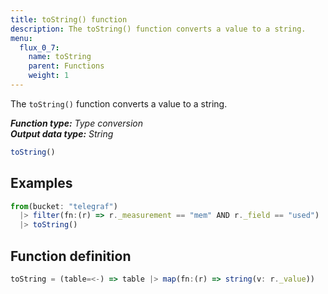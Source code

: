 ```yaml
---
title: toString() function
description: The toString() function converts a value to a string.
menu:
  flux_0_7:
    name: toString
    parent: Functions
    weight: 1
---
```


The `toString()` function converts a value to a string.

_**Function type:** Type conversion_  
_**Output data type:** String_

```js
toString()
```

## Examples
```js
from(bucket: "telegraf")
  |> filter(fn:(r) => r._measurement == "mem" AND r._field == "used")
  |> toString()
```

## Function definition
```js
toString = (table=<-) => table |> map(fn:(r) => string(v: r._value))
```
